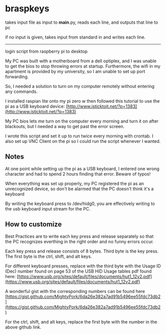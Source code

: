 # braspkeys

takes input file as input to __main__.py, reads each line, and outputs that line to pc

if no input is given, takes input from standard in and writes each line.

---


login script from raspberry pi to desktop

My PC was built with a motherboard from a dell optiplex, and I was unable to get the bios to stop throwing errors at startup. Furthermore, the wifi in my apartment is provided by my university, so I am unable to set up port forwarding. 

So, I needed a solution to turn on my computer remotely without entering any commands.

I installed raspian lite onto my pi zero w then followed this tutorial to use the pi as a USB keyboard device: [http://www.isticktoit.net/?p=1383](http://www.isticktoit.net/?p=1383)

My PC bios lets me turn on the computer every morning and turn it on after blackouts, but I needed a way to get past the error screen.

I wrote this script and set it up to run twice every morning with crontab. I also set up VNC Client on the pi so I could run the script whenever I wanted. 

## Notes

At one point while setting up the pi as a USB keyboard, I entered one wrong character and had to spend 2 hours finding that error. Beware of typos!

When everything was set up properly, my PC registered the pi as an unrecognized device, so don't be alarmed that the PC doesn't think it's a keyboard

By writing the keyboard press to /dev/hidg0, you are effectively writing to the usb keyboard input stream for the PC.

## How to customize

Best Practices are to write each key press and release separately so that the PC recognizes everthing in the right order and no funny errors occur.

Each key press and release consists of 8 bytes. Third byte is the key press. The first byte is the ctrl, shift, and alt keys. 

For different keyboard presses, replace with the third byte with the Usage ID (Dec) number found on page 53 of the USB HID Usage tables pdf found here: [https://www.usb.org/sites/default/files/documents/hut1_12v2.pdf](https://www.usb.org/sites/default/files/documents/hut1_12v2.pdf)

A wonderful gist with the corresponding numbers can be found here [https://gist.github.com/MightyPork/6da26e382a7ad91b5496ee55fdc73db2](https://gist.github.com/MightyPork/6da26e382a7ad91b5496ee55fdc73db2)

For the ctrl, shift, and alt keys, replace the first byte with the number in the above github link.
